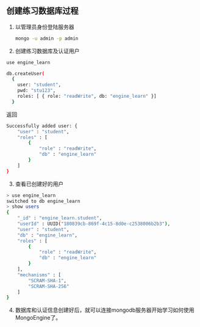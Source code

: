 
## 创建练习数据库过程

1. 以管理员身份登陆服务器
    ```bash
    mongo -u admin -p admin
    ```

2. 创建练习数据库及认证用户

```bash
use engine_learn
```

```bash
db.createUser( 
  { 
    user: "student", 
    pwd: "stu123", 
    roles: [ { role: "readWrite", db: "engine_learn" }] 
  }
```
返回

```bash
Successfully added user: {
	"user" : "student",
	"roles" : [
		{
			"role" : "readWrite",
			"db" : "engine_learn"
		}
	]
}
```

3. 查看已创建好的用户

```bash
> use engine_learn
switched to db engine_learn
> show users
{
	"_id" : "engine_learn.student",
	"userId" : UUID("180839cb-869f-4c15-8d0e-c2538006b2b3"),
	"user" : "student",
	"db" : "engine_learn",
	"roles" : [
		{
			"role" : "readWrite",
			"db" : "engine_learn"
		}
	],
	"mechanisms" : [
		"SCRAM-SHA-1",
		"SCRAM-SHA-256"
	]
}
```

4. 数据库和认证信息创建好后，就可以连接mongodb服务器开始学习如何使用MongoEngine了。




